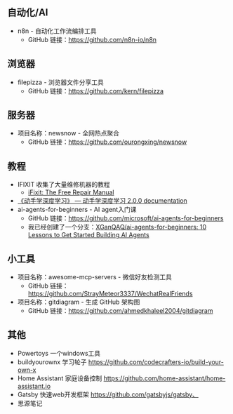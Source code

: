 
## 自动化/AI
- n8n - 自动化工作流编排工具
	- GitHub 链接：https://github.com/n8n-io/n8n


## 浏览器
- filepizza - 浏览器文件分享工具
	- GitHub 链接：https://github.com/kern/filepizza

## 服务器
- 项目名称：newsnow - 全网热点聚合 
	- GitHub 链接：https://github.com/ourongxing/newsnow

## 教程
- IFIXIT 收集了大量维修机器的教程
	- [iFixit: The Free Repair Manual](https://www.ifixit.com/)
- [《动手学深度学习》 — 动手学深度学习 2.0.0 documentation](https://zh.d2l.ai/)
- ai-agents-for-beginners - AI agent入门课
	- GitHub 链接：https://github.com/microsoft/ai-agents-for-beginners
	- 我已经创建了一个分支：[XGanQAQ/ai-agents-for-beginners: 10 Lessons to Get Started Building AI Agents](https://github.com/XGanQAQ/ai-agents-for-beginners?tab=readme-ov-file)
## 小工具
- 项目名称：awesome-mcp-servers - 微信好友检测工具
	- GitHub 链接：https://github.com/StrayMeteor3337/WechatRealFriends
- 项目名称：gitdiagram - 生成 GitHub 架构图 
	- GitHub 链接：https://github.com/ahmedkhaleel2004/gitdiagram

## 其他
- Powertoys 一个windows工具
- buildyourownx 学习轮子
https://github.com/codecrafters-io/build-your-own-x
- Home Assistant 家庭设备控制
https://github.com/home-assistant/home-assistant.io
- Gatsby 快速web开发框架
https://github.com/gatsbyjs/gatsby、
- 思源笔记


